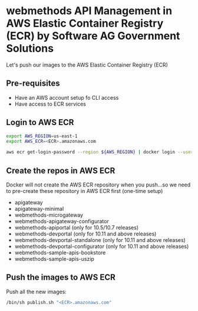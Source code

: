 # webmethods API Management in AWS Elastic Container Registry (ECR) by Software AG Government Solutions 

Let's push our images to the AWS Elastic Container Registry (ECR)

## Pre-requisites

- Have an AWS account setup fo CLI access
- Have access to ECR services

## Login to AWS ECR

```bash
export AWS_REGION=us-east-1
export AWS_ECR=<ECR>.amazonaws.com
```

```bash
aws ecr get-login-password --region ${AWS_REGION} | docker login --username AWS --password-stdin "${AWS_ECR}"
```

## Create the repos in AWS ECR

Docker will not create the AWS ECR repository when you push...so we need to pre-create these repository in AWS ECR first (one-time setup)

- apigateway
- apigateway-minimal
- webmethods-microgateway
- webmethods-apigateway-configurator
- webmethods-apiportal (only for 10.5/10.7 releases)
- webmethods-devportal (only for 10.11 and above releases)
- webmethods-devportal-standalone (only for 10.11 and above releases)
- webmethods-devportal-configurator (only for 10.11 and above releases)
- webmethods-sample-apis-bookstore
- webmethods-sample-apis-uszip

## Push the images to AWS ECR

Push all the new images:

```bash
/bin/sh publish.sh "<ECR>.amazonaws.com"
```